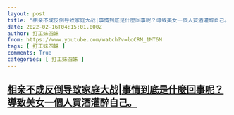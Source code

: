 ```yaml
---
layout: post
title: "相亲不成反倒导致家庭大战|事情到底是什麼回事呢？導致美女一個人買酒灌醉自己。"
date: 2022-02-16T04:15:01.000Z
author: 打工妹四妹
from: https://www.youtube.com/watch?v=loCRM_1MT6M
tags: [ 打工妹四妹 ]
comments: True
categories: [ 打工妹四妹 ]
---
```

<!--1644984901000-->
[相亲不成反倒导致家庭大战|事情到底是什麼回事呢？導致美女一個人買酒灌醉自己。](https://www.youtube.com/watch?v=loCRM_1MT6M)
------

<div>

</div>
